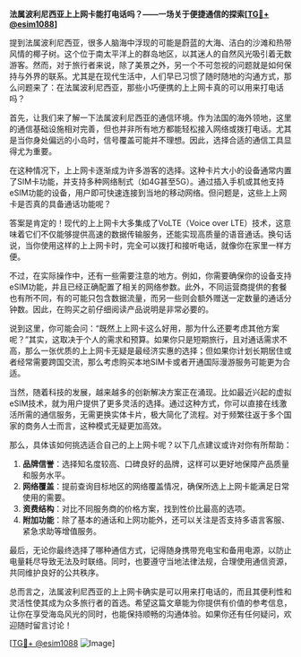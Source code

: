 **法属波利尼西亚上上网卡能打电话吗？——一场关于便捷通信的探索[[TG💪+ @esim1088](https://t.me/s/esim1088)]**

提到法属波利尼西亚，很多人脑海中浮现的可能是蔚蓝的大海、洁白的沙滩和热带风情的椰子树。这个位于南太平洋上的群岛地区，以其迷人的自然风光吸引着无数游客。然而，对于旅行者来说，除了美景之外，另一个不可忽视的问题就是如何保持与外界的联系。尤其是在现代生活中，人们早已习惯了随时随地的沟通方式，那么问题来了：在法属波利尼西亚，那些小巧便携的上上网卡真的可以用来打电话吗？

首先，让我们来了解一下法属波利尼西亚的通信环境。作为法国的海外领地，这里的通信基础设施相对完善，但也并非所有地方都能轻松接入网络或拨打电话。尤其是当你身处偏远的小岛时，信号覆盖可能并不理想。因此，选择合适的通信工具显得尤为重要。

在这种情况下，上上网卡逐渐成为许多游客的选择。这种卡片大小的设备通常内置了SIM卡功能，并支持多种网络制式（如4G甚至5G）。通过插入手机或其他支持eSIM功能的设备，用户即可快速连接到当地的移动网络。但问题是，这些上上网卡是否真的具备通话功能呢？

答案是肯定的！现代的上上网卡大多集成了VoLTE（Voice over LTE）技术，这意味着它们不仅能够提供高速的数据传输服务，还能实现高质量的语音通话。换句话说，当你使用这样的上上网卡时，完全可以拨打和接听电话，就像你在家里一样方便。

不过，在实际操作中，还有一些需要注意的地方。例如，你需要确保你的设备支持eSIM功能，并且已经正确配置了相关的网络参数。此外，不同运营商提供的套餐也有所不同，有的可能只包含数据流量，而另一些则会额外赠送一定数量的通话分钟数。因此，在购买之前仔细阅读产品说明是非常必要的。

说到这里，你可能会问：“既然上上网卡这么好用，那为什么还要考虑其他方案呢？”其实，这取决于个人的需求和预算。如果你只是短期旅行，且对通话需求不高，那么一张优质的上上网卡无疑是最经济实惠的选择；但如果你计划长期居住或者经常需要跨国交流，那么考虑购买本地SIM卡或者开通国际漫游服务可能更为合适。

当然，随着科技的发展，越来越多的创新解决方案正在涌现。比如最近兴起的虚拟eSIM技术，就为用户提供了更多灵活的选择。通过这种方式，你可以直接在线激活所需的通信服务，无需更换实体卡片，极大简化了流程。对于频繁往返于多个国家的商务人士而言，这种模式无疑更加高效。

那么，具体该如何挑选适合自己的上上网卡呢？以下几点建议或许对你有所帮助：

1. **品牌信誉**：选择知名度较高、口碑良好的品牌，这样可以更好地保障产品质量和服务水平。
2. **网络覆盖**：提前查询目标地区的网络覆盖情况，确保所选上上网卡能满足日常使用的需要。
3. **资费结构**：对比不同服务商的价格方案，找到性价比最高的选项。
4. **附加功能**：除了基本的通话和上网功能外，还可以关注是否支持多语言客服、紧急求助等增值服务。

最后，无论你最终选择了哪种通信方式，记得随身携带充电宝和备用电源，以防止电量耗尽导致无法及时联络。同时，也要遵守当地法律法规，合理使用通信资源，共同维护良好的公共秩序。

总而言之，法属波利尼西亚的上上网卡确实是可以用来打电话的，而且其便利性和灵活性使其成为众多旅行者的首选。希望这篇文章能为你提供有价值的参考信息，让你在享受海岛风光的同时，也能保持顺畅的沟通体验。如果你还有任何疑问，欢迎随时留言讨论！

[[TG💪+ @esim1088](https://t.me/s/esim1088) ![Image](https://i.postimg.cc/4NQfJmqS/Snipaste-2025-05-13-00-14-12.png)]